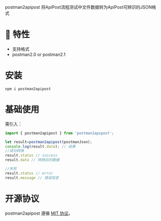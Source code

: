 postman2apipost 将ApiPost流程测试中文件数据转为ApiPost可辨识的JSON格式

# 🎉 特性

- 支持格式 
- postman2.0 or postman2.1

# 安装

```shell
npm i postman2apipost
```

# 基础使用
需引入：

```js
import { postman2apipost } from 'postman2apipost';

let result=postman2apipost(postmanJson);
console.log(result.data); // 结果
//成功转换 
result.status // success
result.data // 转换后的数据

//失败
result.status // error
result.message // 错误信息
```


# 开源协议

postman2apipost 遵循 [MIT 协议](https://github.com/Apipost-Team/postman2apipost)。
